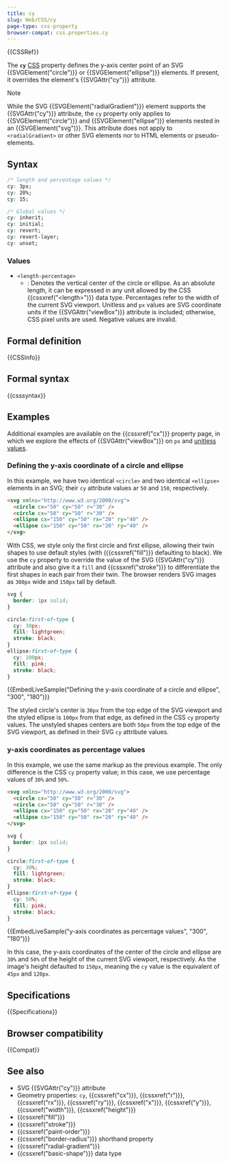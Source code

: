 ```yaml
---
title: cy
slug: Web/CSS/cy
page-type: css-property
browser-compat: css.properties.cy
---
```


{{CSSRef}}

The **`cy`** [CSS](/en-US/docs/Web/CSS) property defines the y-axis center point of an SVG {{SVGElement("circle")}} or {{SVGElement("ellipse")}} elements. If present, it overrides the element's {{SVGAttr("cy")}} attribute.

> [!NOTE]
> While the SVG {{SVGElement("radialGradient")}} element supports the {{SVGAttr("cy")}} attribute, the `cy` property only applies to {{SVGElement("circle")}} and {{SVGElement("ellipse")}} elements nested in an {{SVGElement("svg")}}. This attribute does not apply to `<radialGradient>` or other SVG elements nor to HTML elements or pseudo-elements.

## Syntax

```css
/* length and percentage values */
cy: 3px;
cy: 20%;
cy: 15;

/* Global values */
cy: inherit;
cy: initial;
cy: revert;
cy: revert-layer;
cy: unset;
```

### Values

- `<length-percentage>`
  - : Denotes the vertical center of the circle or ellipse. As an absolute length, it can be expressed in any unit allowed by the CSS {{cssxref("&lt;length&gt;")}} data type. Percentages refer to the width of the current SVG viewport. Unitless and `px` values are SVG coordinate units if the {{SVGAttr("viewBox")}} attribute is included; otherwise, CSS pixel units are used. Negative values are invalid.

## Formal definition

{{CSSInfo}}

## Formal syntax

{{csssyntax}}

## Examples

Additional examples are available on the {{cssxref("cx")}} property page, in which we explore the effects of {{SVGAttr("viewBox")}} on `px` and [unitless values](/en-US/docs/Web/CSS/cx#using_unitless_values).

### Defining the y-axis coordinate of a circle and ellipse

In this example, we have two identical `<circle>` and two identical `<ellipse>` elements in an SVG; their `cy` attribute values ar `50` and `150`, respectively.

```html
<svg xmlns="http://www.w3.org/2000/svg">
  <circle cx="50" cy="50" r="30" />
  <circle cx="50" cy="50" r="30" />
  <ellipse cx="150" cy="50" rx="20" ry="40" />
  <ellipse cx="150" cy="50" rx="20" ry="40" />
</svg>
```

With CSS, we style only the first circle and first ellipse, allowing their twin shapes to use default styles (with ({{cssxref("fill")}} defaulting to black). We use the `cy` property to override the value of the SVG {{SVGAttr("cy")}} attribute and also give it a `fill` and {{cssxref("stroke")}} to differentiate the first shapes in each pair from their twin. The browser renders SVG images as `300px` wide and `150px` tall by default.

```css
svg {
  border: 1px solid;
}

circle:first-of-type {
  cy: 30px;
  fill: lightgreen;
  stroke: black;
}
ellipse:first-of-type {
  cy: 100px;
  fill: pink;
  stroke: black;
}
```

{{EmbedLiveSample("Defining the y-axis coordinate of a circle and ellipse", "300", "180")}}

The styled circle's center is `30px` from the top edge of the SVG viewport and the styled ellipse is `100px` from that edge, as defined in the CSS `cy` property values. The unstyled shapes centers are both `50px` from the top edge of the SVG viewport, as defined in their SVG `cy` attribute values.

### y-axis coordinates as percentage values

In this example, we use the same markup as the previous example. The only difference is the CSS `cy` property value; in this case, we use percentage values of `30%` and `50%`.

```html hidden
<svg xmlns="http://www.w3.org/2000/svg">
  <circle cx="50" cy="50" r="30" />
  <circle cx="50" cy="50" r="30" />
  <ellipse cx="150" cy="50" rx="20" ry="40" />
  <ellipse cx="150" cy="50" rx="20" ry="40" />
</svg>
```

```css
svg {
  border: 1px solid;
}

circle:first-of-type {
  cy: 30%;
  fill: lightgreen;
  stroke: black;
}
ellipse:first-of-type {
  cy: 50%;
  fill: pink;
  stroke: black;
}
```

{{EmbedLiveSample("y-axis coordinates as percentage values", "300", "180")}}

In this case, the y-axis coordinates of the center of the circle and ellipse are `30%` and `50%` of the height of the current SVG viewport, respectively. As the image's height defaulted to `150px`, meaning the `cy` value is the equivalent of `45px` and `120px`.

## Specifications

{{Specifications}}

## Browser compatibility

{{Compat}}

## See also

- SVG {{SVGAttr("cy")}} attribute
- Geometry properties: `cy`, {{cssxref("cx")}}, {{cssxref("r")}}, {{cssxref("rx")}}, {{cssxref("ry")}}, {{cssxref("x")}}, {{cssxref("y")}}, {{cssxref("width")}}, {{cssxref("height")}}
- {{cssxref("fill")}}
- {{cssxref("stroke")}}
- {{cssxref("paint-order")}}
- {{cssxref("border-radius")}} shorthand property
- {{cssxref("radial-gradient")}}
- {{cssxref("basic-shape")}} data type
